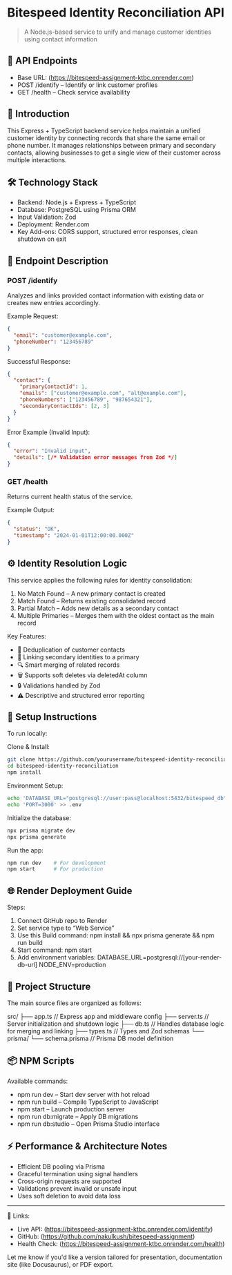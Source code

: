 # Bitespeed Identity Reconciliation API

> A Node.js-based service to unify and manage customer identities using contact information

## 🚀 API Endpoints

* Base URL: (https://bitespeed-assignment-ktbc.onrender.com)
* POST /identify – Identify or link customer profiles
* GET /health – Check service availability

## 📖 Introduction

This Express + TypeScript backend service helps maintain a unified customer identity by connecting records that share the same email or phone number. It manages relationships between primary and secondary contacts, allowing businesses to get a single view of their customer across multiple interactions.

## 🛠️ Technology Stack

* Backend: Node.js + Express + TypeScript
* Database: PostgreSQL using Prisma ORM
* Input Validation: Zod
* Deployment: Render.com
* Key Add-ons: CORS support, structured error responses, clean shutdown on exit

## 📡 Endpoint Description

### POST /identify

Analyzes and links provided contact information with existing data or creates new entries accordingly.

Example Request:

```json
{
  "email": "customer@example.com",
  "phoneNumber": "123456789"
}
```

Successful Response:

```json
{
  "contact": {
    "primaryContactId": 1,
    "emails": ["customer@example.com", "alt@example.com"],
    "phoneNumbers": ["123456789", "987654321"],
    "secondaryContactIds": [2, 3]
  }
}
```

Error Example (Invalid Input):

```json
{
  "error": "Invalid input",
  "details": [/* Validation error messages from Zod */]
}
```

### GET /health

Returns current health status of the service.

Example Output:

```json
{
  "status": "OK",
  "timestamp": "2024-01-01T12:00:00.000Z"
}
```

## ⚙️ Identity Resolution Logic

This service applies the following rules for identity consolidation:

1. No Match Found – A new primary contact is created
2. Match Found – Returns existing consolidated record
3. Partial Match – Adds new details as a secondary contact
4. Multiple Primaries – Merges them with the oldest contact as the main record

Key Features:

* 🔁 Deduplication of customer contacts
* 🔗 Linking secondary identities to a primary
* 🔍 Smart merging of related records
* 🗑️ Supports soft deletes via deletedAt column
* 🔒 Validations handled by Zod
* ⚠️ Descriptive and structured error reporting

## 🧰 Setup Instructions

To run locally:

Clone & Install:

```bash
git clone https://github.com/yourusername/bitespeed-identity-reconciliation.git
cd bitespeed-identity-reconciliation
npm install
```

Environment Setup:

```bash
echo 'DATABASE_URL="postgresql://user:pass@localhost:5432/bitespeed_db"' > .env
echo 'PORT=3000' >> .env
```

Initialize the database:

```bash
npx prisma migrate dev
npx prisma generate
```

Run the app:

```bash
npm run dev    # For development
npm start      # For production
```

## 🌐 Render Deployment Guide

Steps:

1. Connect GitHub repo to Render
2. Set service type to “Web Service”
3. Use this Build command:
   npm install && npx prisma generate && npm run build
4. Start command:
   npm start
5. Add environment variables:
   DATABASE\_URL=postgresql://\[your-render-db-url]
   NODE\_ENV=production

## 📁 Project Structure

The main source files are organized as follows:

src/
├── app.ts        // Express app and middleware config
├── server.ts     // Server initialization and shutdown logic
├── db.ts         // Handles database logic for merging and linking
├── types.ts      // Types and Zod schemas
└── prisma/
└── schema.prisma  // Prisma DB model definition

## 📦 NPM Scripts

Available commands:

* npm run dev – Start dev server with hot reload
* npm run build – Compile TypeScript to JavaScript
* npm start – Launch production server
* npm run db\:migrate – Apply DB migrations
* npm run db\:studio – Open Prisma Studio interface

## ⚡ Performance & Architecture Notes

* Efficient DB pooling via Prisma
* Graceful termination using signal handlers
* Cross-origin requests are supported
* Validations prevent invalid or unsafe input
* Uses soft deletion to avoid data loss

---

🔗 Links:

* Live API: (https://bitespeed-assignment-ktbc.onrender.com/identify)
* GitHub: (https://github.com/nakulkush/bitespeed-assignment)
* Health Check: (https://bitespeed-assignment-ktbc.onrender.com/health)

Let me know if you'd like a version tailored for presentation, documentation site (like Docusaurus), or PDF export.
